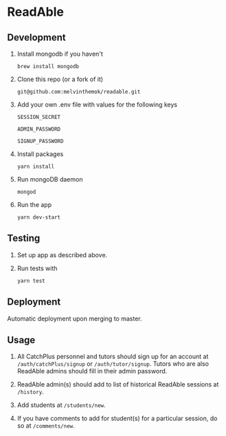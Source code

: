 # ReadAble

## Development

1. Install mongodb if you haven't

   `brew install mongodb`

2. Clone this repo (or a fork of it)

   `git@github.com:melvinthemok/readable.git`

3. Add your own .env file with values for the following keys

   `SESSION_SECRET`

   `ADMIN_PASSWORD`

   `SIGNUP_PASSWORD`

4. Install packages

   `yarn install`

5. Run mongoDB daemon

   `mongod`

6. Run the app

   `yarn dev-start`

## Testing

1. Set up app as described above.

2. Run tests with

   `yarn test`

## Deployment

Automatic deployment upon merging to master.

## Usage

1. All CatchPlus personnel and tutors should sign up for an account at `/auth/catchPlus/signup` or `/auth/tutor/signup`. Tutors who are also ReadAble admins should fill in their admin password.

2. ReadAble admin(s) should add to list of historical ReadAble sessions at `/history`.

3. Add students at `/students/new`.

4. If you have comments to add for student(s) for a particular session, do so at `/comments/new`.
